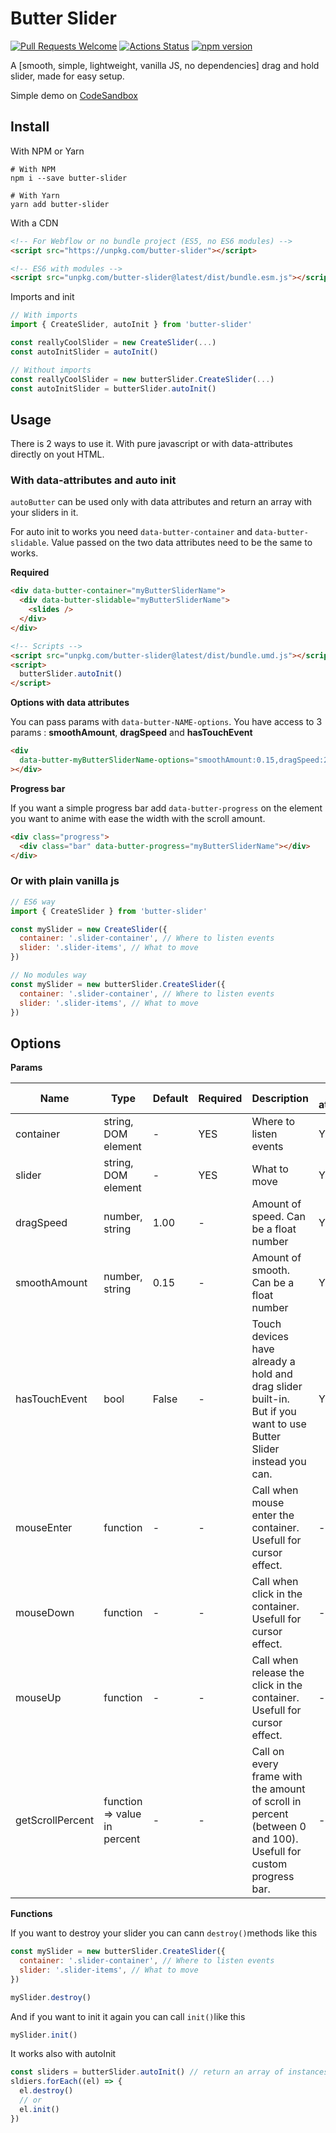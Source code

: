# Butter Slider

[![Pull Requests Welcome](https://img.shields.io/badge/PRs-welcome-brightgreen.svg?style=flat)](http://makeapullrequest.com) [![Actions Status](https://github.com/armandsalle/Slider/workflows/Build/badge.svg)](https://github.com/armandsalle/Slider/actions) [![npm version](https://badge.fury.io/js/butter-slider.svg)](https://www.npmjs.com/package/butter-slider)

A [smooth, simple, lightweight, vanilla JS, no dependencies] drag and hold slider, made for easy setup.

Simple demo on [CodeSandbox](https://codesandbox.io/s/butter-slider-demo-rwxwi)

## Install

With NPM or Yarn

```
# With NPM
npm i --save butter-slider

# With Yarn
yarn add butter-slider
```

With a CDN

```html
<!-- For Webflow or no bundle project (ES5, no ES6 modules) -->
<script src="https://unpkg.com/butter-slider"></script>

<!-- ES6 with modules -->
<script src="unpkg.com/butter-slider@latest/dist/bundle.esm.js"></script>
```

Imports and init

```js
// With imports
import { CreateSlider, autoInit } from 'butter-slider'

const reallyCoolSlider = new CreateSlider(...)
const autoInitSlider = autoInit()
```

```js
// Without imports
const reallyCoolSlider = new butterSlider.CreateSlider(...)
const autoInitSlider = butterSlider.autoInit()
```

## Usage

There is 2 ways to use it. With pure javascript or with data-attributes directly on yout HTML.

### With data-attributes and auto init

`autoButter` can be used only with data attributes and return an array with your sliders in it.

For auto init to works you need `data-butter-container` and `data-butter-slidable`. Value passed on the two data attributes need to be the same to works.

**Required**

```html
<div data-butter-container="myButterSliderName">
  <div data-butter-slidable="myButterSliderName">
    <slides />
  </div>
</div>

<!-- Scripts -->
<script src="unpkg.com/butter-slider@latest/dist/bundle.umd.js"></script>
<script>
  butterSlider.autoInit()
</script>
```

**Options with data attributes**

You can pass params with `data-butter-NAME-options`. You have access to 3 params : **smoothAmount**, **dragSpeed** and **hasTouchEvent**

```html
<div
  data-butter-myButterSliderName-options="smoothAmount:0.15,dragSpeed:2.5,hasTouchEvent:false"
></div>
```

**Progress bar**

If you want a simple progress bar add `data-butter-progress` on the element you want to anime with ease the width with the scroll amount.

```html
<div class="progress">
  <div class="bar" data-butter-progress="myButterSliderName"></div>
</div>
```

### Or with plain vanilla js

```js
// ES6 way
import { CreateSlider } from 'butter-slider'

const mySlider = new CreateSlider({
  container: '.slider-container', // Where to listen events
  slider: '.slider-items', // What to move
})

// No modules way
const mySlider = new butterSlider.CreateSlider({
  container: '.slider-container', // Where to listen events
  slider: '.slider-items', // What to move
})
```

## Options

**Params**

| Name             | Type                         | Default | Required | Description                                                                                                             | Data-atributes |
| ---------------- | ---------------------------- | ------- | -------- | ----------------------------------------------------------------------------------------------------------------------- | -------------- |
| container        | string, DOM element          | -       | YES      | Where to listen events                                                                                                  | YES            |
| slider           | string, DOM element          | -       | YES      | What to move                                                                                                            | YES            |
| dragSpeed        | number, string               | 1.00    | -        | Amount of speed. Can be a float number                                                                                  | YES            |
| smoothAmount     | number, string               | 0.15    | -        | Amount of smooth. Can be a float number                                                                                 | YES            |
| hasTouchEvent    | bool                         | False   | -        | Touch devices have already a hold and drag slider built-in.<br /> But if you want to use Butter Slider instead you can. | YES            |
| mouseEnter       | function                     | -       | -        | Call when mouse enter the container. Usefull for cursor effect.                                                         | -              |
| mouseDown        | function                     | -       | -        | Call when click in the container. Usefull for cursor effect.                                                            | -              |
| mouseUp          | function                     | -       | -        | Call when release the click in the container. Usefull for cursor effect.                                                | -              |
| getScrollPercent | function => value in percent | -       | -        | Call on every frame with the amount of scroll in percent (between 0 and 100). Usefull for custom progress bar.          | -              |

**Functions**

If you want to destroy your slider you can cann `destroy()`methods like this

```js
const mySlider = new butterSlider.CreateSlider({
  container: '.slider-container', // Where to listen events
  slider: '.slider-items', // What to move
})

mySlider.destroy()
```

And if you want to init it again you can call `init()`like this

```js
mySlider.init()
```

It works also with autoInit

```js
const sliders = butterSlider.autoInit() // return an array of instances of sliders
sldiers.forEach((el) => {
  el.destroy()
  // or
  el.init()
})
```
